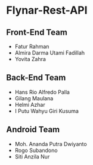 # Flynar-Rest-API

## Front-End Team 
 
- Fatur Rahman 
- Almira Darma Utami Fadillah 
- Yovita Zahra 
 
## Back-End Team 
 
- Hans Rio Alfredo Palla 
- Gilang Maulana 
- Helmi Azhar 
- I Putu Wahyu Giri Kusuma 
 
## Android Team 
 
- Moh. Ananda Putra Dwiyanto 
- Rogo Subandono 
- Siti Anzila Nur
